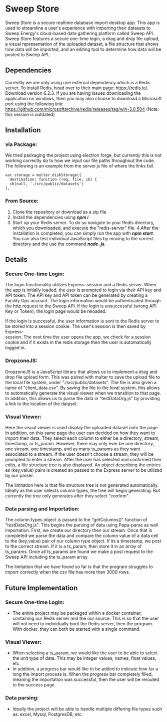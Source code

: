 # Sweep Store
Sweep Store is a secure realtime database import desktop app. This app is used to streamline a user's experience with importing their datasets
to Sweep Energy's cloud-based data gathering platform called Sweep API. Sweep Store features a secure one-time login, a drag and drop file upload, a visual representation of the uploaded dataset, a file structure that shows how data will be imported, and an editing tool to determine how data will be posted to Sweep API. 

## Dependencies
  Currently we are only using one external dependency which is a Redis server. To install Redis, head over to their main page: https://redis.io/.
  Download version 6.2.3. If you are having issues downloading the application on windows, then you may also choose to download a Microsoft port 
  using the following link: https://github.com/microsoftarchive/redis/releases/tag/win-3.0.504 (Note: this version is outdated)
  
## Installation
### via Package:

   We tried packaging the project using electron forge, but currently this is not working correctly do to how we input our file paths throughout the code.
   The following is an example from the server.js 
   file of where the links fail.
   
   
    var storage = multer.diskStorage({
      destination: function (req, file, cb) {
      cb(null, './src/public/datasets')
    },
  
### From Source:
1. Clone the repository or download as a zip file
2. Install the dependencies using ***npm i***
3. Start up your Redis server. To do so navigate to your Redis directory, which you downloaded, and execute the "redis-server" file.
4.After the installation is completed, you can simply run the app  with ***npm start***. You can also test individual JavaScript files by moving to the correct directory and the use the command ***node <file>.js***.

## Details
### Secure One-time Login:
  The login functionality utilizes Express-session and a Redis server. When the app is initially loaded, the user is prompted to login via their API key and API 
  token. The API key and API token can be generated by creating a Facility Ops account. The login information would be authenticated through the http request to the
  Sweep API. If the login is unsuccessful (wrong API Key or Token), the login page would be reloaded.
  
  If the login is successful, the user information is sent to the Redis server to be stored into a session cookie. The user's session is then saved by Express-    
  session. The next time the user opens the app, we check for a session cookie and if it exists in the redis storage then the user is automatically logged in.
  
### DropzoneJS:
  DropzoneJS is a JavaScript library that allows us to implement a drag and drop file upload form. This was paired with multer to save the upload file to 
  the local file system, under "./src/public/datasets". The file is also given a name of "client_data.csv". By saving the file to the loval system, this 
  allows to automatically generate the visual viewer when we transition to that page. In addition, this allows us to parse the data in "testDataOrg.js" by 
  providing a link to the location of the dataset. 
  
### Visual Viewer:
  Here the visual viewer is used display the uploaded dataset onto the page. In addition, on this same page the user can decided on how they want to import their
  data. They select each column to either be a directory, stream, timestamp, or ts_param. However, there may only ever be one directory, one stream, 
  one timestamp, and as many ts_params as they want associated to a stream. If the user doesn't choose a stream, they will be prompted to enter a stream. 
  After the user has selected and confirmed their edits, a file structure tree is also displayed. An object describing the entries as (key,value) pairs is created 
  an passed to the Express server to be utilized by our parser.

  The limitation here is that file structure tree is not generated automatically. Ideally as the user selects column types, the tree will begin generating. 
  But currently the tree only generates after they select "confirm".
  
### Data parsing and Importation:
  The column types object is passed to the "getColumns()" function of "testDataOrg.js". This begins the parsing of data using Papa-parse as well importation. 
  First, we create our directory then our stream. Once that is completed we parse the data and compare the column value of a data cell to the (key,value) pair 
  of our column type object. If its a timestamp, we post to the correct stream. If it is a ts_param, then store it in an array of ts_params. Once all ts_params 
  are found we make a post request to the Sweep API including the ts_param array.
  
  The limitation that we have found so far is that the program struggles to import correctly when the csv file has more than 3000 rows.
  
## Future Implementation
### Secure One-time Login:
  - The entire project may be packaged within a docker container, containing our Redis server and the our source. This is so that the user will not need to
  individually boot the Redis server, then the program. With docker, they can both be started with a single command. 
  
### Visual Viewer:
  - When selecting a ts_param, we would like the user to be able to select the unit type of data. This may be integer values, names, float values, etc.
  - In addition, a progress bar would like to be added to indicate how far a long the import process is. When the progress bar completely filled, meaning
  the importation was successful, then the user will be rerouted to the success page.
  
### Data parsing: 
  - Ideally the project will be able to handle multiple differing file types such as: excel, Mysql, PostgresDB, etc.
